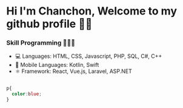 # Hi I'm Chanchon, Welcome to my github profile ✋🏼
### Skill Programming 🧑🏻‍💻
- 💻 Languages: HTML, CSS, Javascript, PHP, SQL, C#, C++
- 📱 Mobile Languages: Kotlin, Swift
- ⚛ Framework: React, Vue.js, Laravel, ASP.NET
## 
```css
p{
  color:blue;
}
```

<!---
toeypansuwan/toeypansuwan is a ✨ special ✨ repository because its `README.md` (this file) appears on your GitHub profile.
You can click the Preview link to take a look at your changes.
--->
